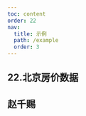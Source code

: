 ```yaml
---
toc: content
order: 22
nav:
  title: 示例
  path: /example
  order: 3
---
```


## 22.北京房价数据

## 赵千赐

<code src= './beijingHousePrice/index.tsx' compact="true"></code>
